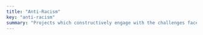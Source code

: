 ```yaml
---
title: "Anti-Racism"
key: "anti-racism"
summary: "Projects which constructively engage with the challenges faced by communities at the forefront of the fight against racism"
---
```

